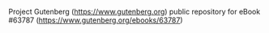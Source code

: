 Project Gutenberg (https://www.gutenberg.org) public repository for
eBook #63787 (https://www.gutenberg.org/ebooks/63787)

